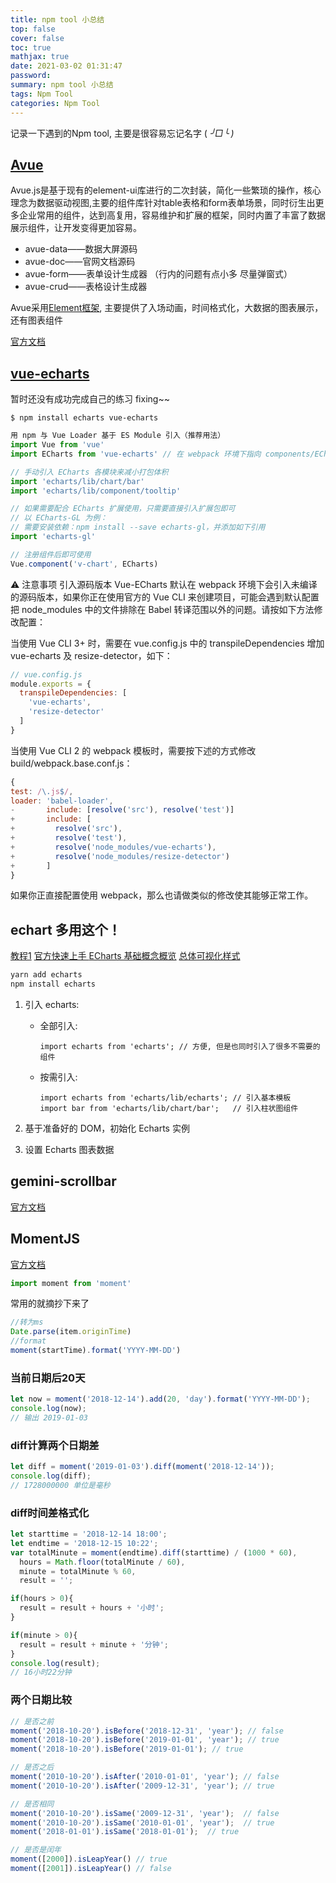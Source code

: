 ```yaml
---
title: npm tool 小总结
top: false
cover: false
toc: true
mathjax: true
date: 2021-03-02 01:31:47
password:
summary: npm tool 小总结
tags: Npm Tool
categories: Npm Tool
---
```


记录一下遇到的Npm tool, 主要是很容易忘记名字 ( _╯□╰ )_

## [Avue](https://avuejs.com/)

Avue.js是基于现有的element-ui库进行的二次封装，简化一些繁琐的操作，核心理念为数据驱动视图,主要的组件库针对table表格和form表单场景，同时衍生出更多企业常用的组件，达到高复用，容易维护和扩展的框架，同时内置了丰富了数据展示组件，让开发变得更加容易。

- avue-data——数据大屏源码
- avue-doc——官网文档源码
- avue-form——表单设计生成器 （行内的问题有点小多 尽量弹窗式）
- avue-crud——表格设计生成器

Avue采用[Element框架](https://element.eleme.cn/#/zh-CN/), 主要提供了入场动画，时间格式化，大数据的图表展示，还有图表组件

[官方文档](https://avuejs.com/doc/installation)

## [vue-echarts](https://ecomfe.github.io/vue-echarts/)

暂时还没有成功完成自己的练习 fixing~~

```
$ npm install echarts vue-echarts
```
```js
用 npm 与 Vue Loader 基于 ES Module 引入（推荐用法）
import Vue from 'vue'
import ECharts from 'vue-echarts' // 在 webpack 环境下指向 components/ECharts.vue

// 手动引入 ECharts 各模块来减小打包体积
import 'echarts/lib/chart/bar'
import 'echarts/lib/component/tooltip'

// 如果需要配合 ECharts 扩展使用，只需要直接引入扩展包即可
// 以 ECharts-GL 为例：
// 需要安装依赖：npm install --save echarts-gl，并添加如下引用
import 'echarts-gl'

// 注册组件后即可使用
Vue.component('v-chart', ECharts)
```
⚠️ 注意事项
引入源码版本
Vue-ECharts 默认在 webpack 环境下会引入未编译的源码版本，如果你正在使用官方的 Vue CLI 来创建项目，可能会遇到默认配置把 node_modules 中的文件排除在 Babel 转译范围以外的问题。请按如下方法修改配置：

当使用 Vue CLI 3+ 时，需要在 vue.config.js 中的 transpileDependencies 增加 vue-echarts 及 resize-detector，如下：
```js
// vue.config.js
module.exports = {
  transpileDependencies: [
    'vue-echarts',
    'resize-detector'
  ]
}
```
当使用 Vue CLI 2 的 webpack 模板时，需要按下述的方式修改 build/webpack.base.conf.js：
```js
{
test: /\.js$/,
loader: 'babel-loader',
-       include: [resolve('src'), resolve('test')]
+       include: [
+         resolve('src'),
+         resolve('test'),
+         resolve('node_modules/vue-echarts'),
+         resolve('node_modules/resize-detector')
+       ]
}
```
如果你正直接配置使用 webpack，那么也请做类似的修改使其能够正常工作。
## echart 多用这个！

[教程1](https://panjiachen.github.io/vue-element-admin-site/zh/guide/advanced/chart.html#demo) [官方快速上手 ](https://echarts.apache.org/zh/tutorial.html#5%20%E5%88%86%E9%92%9F%E4%B8%8A%E6%89%8B%20ECharts)  [ECharts 基础概念概览](https://echarts.apache.org/zh/tutorial.html#ECharts%20%E5%9F%BA%E7%A1%80%E6%A6%82%E5%BF%B5%E6%A6%82%E8%A7%88)    [总体可视化样式](https://echarts.apache.org/examples/zh/index.html)

```sh
yarn add echarts
npm install echarts
```

1. 引入 echarts:

   - 全部引入:

     ```
     import echarts from 'echarts'; // 方便, 但是也同时引入了很多不需要的组件
     ```

   - 按需引入:

     ```
     import echarts from 'echarts/lib/echarts'; // 引入基本模板
     import bar from 'echarts/lib/chart/bar';   // 引入柱状图组件
     ```

2. 基于准备好的 DOM，初始化 Echarts 实例

3. 设置 Echarts 图表数据

## gemini-scrollbar

[官方文档](https://noeldelgado.github.io/gemini-scrollbar/)

## MomentJS

[官方文档](https://momentjs.com/)

```js
import moment from 'moment'
```
常用的就摘抄下来了

```js
//转为ms 
Date.parse(item.originTime)
//format
moment(startTime).format('YYYY-MM-DD')
```

### 当前日期后20天

```javascript
let now = moment('2018-12-14').add(20, 'day').format('YYYY-MM-DD');
console.log(now);
// 输出 2019-01-03
```

### diff计算两个日期差

```javascript
let diff = moment('2019-01-03').diff(moment('2018-12-14'));
console.log(diff);
// 1728000000 单位是毫秒
```

### diff时间差格式化

```javascript
let starttime = '2018-12-14 18:00';
let endtime = '2018-12-15 10:22';
var totalMinute = moment(endtime).diff(starttime) / (1000 * 60),
  hours = Math.floor(totalMinute / 60),
  minute = totalMinute % 60,
  result = '';

if(hours > 0){
  result = result + hours + '小时';
}

if(minute > 0){
  result = result + minute + '分钟';
}
console.log(result);
// 16小时22分钟
```

### 两个日期比较

```javascript
// 是否之前
moment('2018-10-20').isBefore('2018-12-31', 'year'); // false
moment('2018-10-20').isBefore('2019-01-01', 'year'); // true
moment('2018-10-20').isBefore('2019-01-01'); // true

// 是否之后
moment('2010-10-20').isAfter('2010-01-01', 'year'); // false
moment('2010-10-20').isAfter('2009-12-31', 'year'); // true

// 是否相同
moment('2010-10-20').isSame('2009-12-31', 'year');  // false
moment('2010-10-20').isSame('2010-01-01', 'year');  // true
moment('2018-01-01').isSame('2018-01-01');  // true

// 是否是闰年
moment([2000]).isLeapYear() // true
moment([2001]).isLeapYear() // false
```
